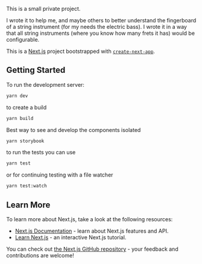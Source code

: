 This is a small private project.

I wrote it to help me, and maybe others to better understand the fingerboard of a string instrument (for my needs the electric bass). I wrote it in a way that all string instruments (where you know how many frets it has) would be configurable.

This is a [Next.js](https://nextjs.org/) project bootstrapped with [`create-next-app`](https://github.com/vercel/next.js/tree/canary/packages/create-next-app).

## Getting Started

To run the development server:

```bash
yarn dev
```

to create a build

```bash
yarn build
```

Best way to see and develop the components isolated

```bash
yarn storybook
```

to run the tests you can use

```bash
yarn test
```

or for continuing testing with a file watcher

```bash
yarn test:watch
```

## Learn More

To learn more about Next.js, take a look at the following resources:

- [Next.js Documentation](https://nextjs.org/docs) - learn about Next.js features and API.
- [Learn Next.js](https://nextjs.org/learn) - an interactive Next.js tutorial.

You can check out [the Next.js GitHub repository](https://github.com/vercel/next.js/) - your feedback and contributions are welcome!

